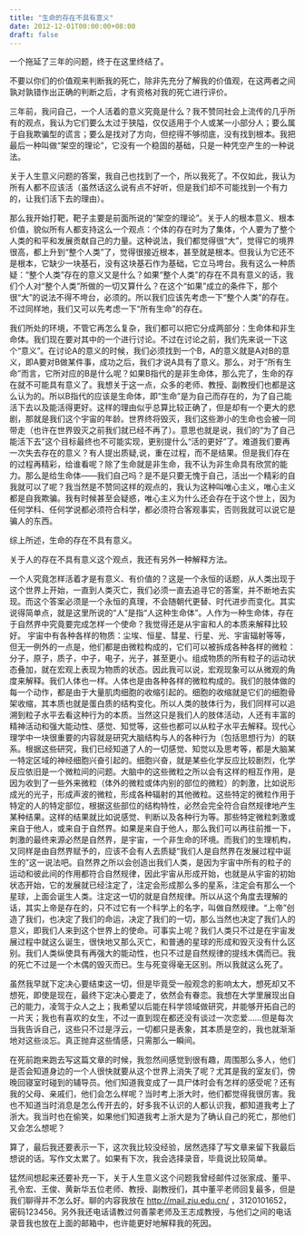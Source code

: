 ```yaml
---
title: "生命的存在不具有意义"
date: 2012-12-01T00:00:00+08:00
draft: false
---
```


一个拖延了三年的问题，终于在这里终结了。

不要以你们的价值观来判断我的死亡，除非先充分了解我的价值观，在这两者之间孰对孰错作出正确的判断之后，才有资格对我的死亡进行评价。

三年前，我问自己，一个人活着的意义究竟是什么？我不赞同社会上流传的几乎所有的观点，我认为它们要么太过于狭隘，仅仅适用于个人或某一小部分人；要么属于自我欺骗型的谎言；要么是找对了方向，但挖得不够彻底，没有找到根本。我把最后一种叫做“架空的理论”，它没有一个稳固的基础，只是一种凭空产生的一种说法。

关于人生意义问题的答案，我自己也找到了一个，所以我死了。不仅如此，我认为所有人都不应该活（虽然话这么说有点不好听，但是我们却不可能找到一个有力的，让我们活下去的理由）。

那么我开始打靶，靶子主要是前面所说的“架空的理论”。关于人的根本意义、根本价值，貌似所有人都支持这么一个观点：个体的存在时为了集体，个人要为了整个人类的和平和发展贡献自己的力量。这种说法，我们都觉得很“大”，觉得它的境界很高，都上升到“整个人类”了，觉得很接近根本，甚至就是根本。但我认为它还不是根本，它缺少一块基石，没有这块基石作为基础，它立马垮台。我有这么一种质疑：“整个人类”存在的意义又是什么？如果“整个人类”的存在不具有意义的话，我们个人对“整个人类”所做的一切又算什么？在这个“如果”成立的条件下，那个很“大”的说法不得不垮台，必须的。所以我们应该先考虑一下“整个人类”的存在。不过同样地，我们又可以先考虑一下“所有生命”的存在。

我们所处的环境，不管它再怎么复杂，我们都可以把它分成两部分：生命体和非生命体。我们现在要对其中的一个进行讨论。不过在讨论之前，我们先来说一下这个“意义”。在讨论A的意义的时候，我们必须找到一个B，A的意义就是A对B的意义，即A要对B做某件事，成功之后，我们才说A具有了意义。那么，对于“所有生命”而言，它所对应的B是什么呢？如果B指代的是非生命体，那么完了，生命的存在就不可能具有意义了。我想关于这一点，众多的老师、教授、副教授们也都是这么认为的。所以B指代的应该是生命体，即“生命”是为自己而存在的，为了自己能活下去以及能活得更好。这样的理由似乎总算比较正确了，但是却有一个更大的悲剧，那就是我们这个宇宙的年龄。世界终将毁灭，我们这些渺小的生命也会被一同带走（也许在世界毁灭之前我们就已经不再了）。意思也就是说，我们的“为了自己能活下去”这个目标最终也不可能实现，更别提什么“活的更好”了。难道我们要再一次失去存在的意义？有人提出质疑,说，重在过程，而不是结果。但是我们存在的过程再精彩，给谁看呢？除了生命就是非生命，我不认为非生命具有欣赏的能力。那么是给生命体——我们自己吗？是不是只要无愧于自己，活出一个精彩的自我就可以了呢？我当然是不赞同这样的观点的，我认为这种叫唯心主义，唯心主义都是自我欺骗。我有时候甚至会疑惑，唯心主义为什么还会存在于这个世上，因为任何学科、任何学说都必须符合科学，都必须符合客观事实，否则我就可以说它是骗人的东西。

综上所述，生命的存在不具有意义。

关于人的存在不具有意义这个观点，我还有另外一种解释方法。

一个人究竟怎样活着才是有意义、有价值的？这是一个永恒的话题，从人类出现于这个世界上开始，一直到人类灭亡，我们必须一直去追寻它的答案，并不断地去实现。而这个答案必须是一个永恒的真理，不会随朝代更替、时代进步而变化。其实说得简单点，就是这里所说的“人”是指“人这种生命体”。人作为一种生命体，存在于自然界中究竟要完成怎样一个使命？我觉得还是从宇宙和人的本质来解释比较好。
宇宙中有各种各样的物质：尘埃、恒星、彗星、行星、光、宇宙辐射等等，但无一例外的一点是，他们都是由微粒构成的，它们可以被拆成各种各样的微粒：分子，原子，质子，中子，电子，光子，甚至更小。组成物质的所有粒子的运动状态叠加，就在宏观上表现为物质的状态。因此我可以说，宏观现象可以从微观的角度来解释。我们人体也一样。人体也是由各种各样的微粒构成的。我们的肢体做的每一个动作，都是由于大量肌肉细胞的收缩引起的。细胞的收缩就是它们的细胞骨架收缩，其本质也就是蛋白质的结构变化。所以人类的肢体行为，我们同样可以追溯到粒子水平去看这种行为的本质。当然这只是我们人的肢体活动，人还有丰富的精神活动和强大能动性、感觉、知觉等，这些也都可以从粒子水平去解释。现代心理学中一块很重要的内容就是研究大脑结构与人的各种行为（包括思想行为）的联系。根据这些研究，我们已经知道了人的一切感觉、知觉以及思考等，都是大脑某一特定区域的神经细胞兴奋引起的。细胞兴奋，就是某些化学反应比较剧烈，化学反应依旧是一个微粒间的问题。大脑中的这些微粒之所以会有这样的相互作用，是因为收到了一些外来微粒（体外的微粒或体内别的部位的微粒）的刺激，比如说形成光的光子，形成声波的微粒，形成各种辐射的其他微粒。这些特定的微粒作用于特定的人的特定部位，根据这些部位的结构特性，必然会完全符合自然规律地产生某种结果。这样的结果就比如说感觉、判断以及各种行为等。那些特定微粒刺激或来自于他人，或来自于自然界。如果是来自于他人，那么我们可以再往前推一下，刺激的最终来源必然是自然界，是宇宙，一个非生命的环境。而我们的生理机构，又同样是由自然界赋予的，应该不会有人去质疑“我们人是自然界在发展过程中诞生的”这一说法吧。自然界之所以会创造出我们人类，是因为宇宙中所有的粒子的运动和彼此间的作用都符合自然规律，因此宇宙从形成开始，也就是从宇宙的初始状态开始，它的发展就已经注定了，注定会形成那么多的星系，注定会有那么一个星球，上面会诞生人类。注定这一切的就是自然规律。所以从这个角度去理解的话，其实上帝是存在的，只不过它有一个科学上的名字，叫做自然规律。“上帝”创造了我们，也决定了我们的命运，决定了我们的一切，那么当然也决定了我们人的意义，即我们人来到这个世界上的使命。可事实上呢？我们人类只不过是在宇宙发展过程中就这么诞生，很快地又那么灭亡，和普通的星球的形成和毁灭没有什么区别。我们人类纵使具有再强大的能动性，也只不过是自然规律的提线木偶而已。我的死亡不过是一个木偶的毁灭而已。生与死变得毫无区别。所以我就这么死了。

虽然我早就下定决心要结束这一切，但是毕竟受一般观念的影响太大，想死却又不想死，即使是现在，最终下定决心要走了，依然会有眷恋。我想在大学里展现出自己的能力，凌驾于众人之上；我希望以后能在科学领域做研究，并能够开拓自己的一片天；我也有喜欢的女生，不过一直到现在都还没有谈过一次恋爱……但是每次当我告诉自己，这些只不过是浮云，一切都只是表象，其本质是空的，我也就渐渐地对这些淡忘。真正抛弃这些情感，只需那么一瞬间。

在死前跑来跑去写这篇文章的时候，我忽然间感觉到很有趣，周围那么多人，他们是否会知道身边的一个人很快就要从这个世界上消失了呢？尤其是我的室友们，傍晚回寝室时碰到的辅导员。他们知道我变成了一具尸体时会有怎样的感受呢？还有我的父母、亲戚们，他们会怎么样呢？当时考上浙大时，他们都觉得我很厉害。我也不知道当时消息是怎么传开去的，好多我不认识的人都认识我，都知道我考上了浙大。我当时也在偷笑，如果他们知道我考上浙大是为了确认自己的死亡，那他们又会怎么想呢？

算了，最后我还要表示一下，这次我比较没经验，居然选择了写文章来留下我最后想说的话。写作文太累了。如果有下次，我会选择录音，毕竟说比较简单。

猛然间想起来还要补充一下，关于人生意义这个问题我曾经邮件过张家成、董平、孔令宏、王俊、黄新华五位老师、教授、副教授们，其中董平老师回复最多，但是我们聊得并不怎么好。聊的内容我放在 http://mail.zju.edu.cn/ ，3120101652，密码123456。另外我还电话请教过何善蒙老师及王志成教授，与他们之间的电话录音我也放在上面的邮箱中，也许能更好地解释我的死因。